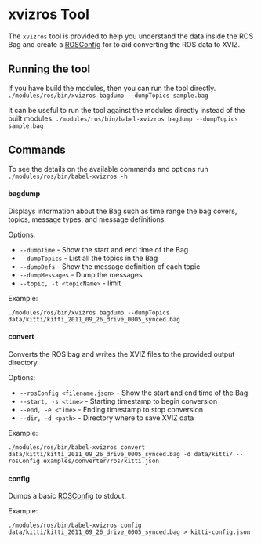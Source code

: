 # xvizros Tool

The `xvizros` tool is provided to help you understand the data inside the ROS Bag and create a
[ROSConfig](/docs/api-reference/ros/ros-config.md) for to aid converting the ROS data to XVIZ.

## Running the tool

If you have build the modules, then you can run the tool directly.
`./modules/ros/bin/xvizros bagdump --dumpTopics sample.bag`

It can be useful to run the tool against the modules directly instead of the built modules.
`./modules/ros/bin/babel-xvizros bagdump --dumpTopics sample.bag`

## Commands

To see the details on the available commands and options run `./modules/ros/bin/babel-xvizros -h`

#### bagdump

Displays information about the Bag such as time range the bag covers, topics, message types, and
message definitions.

Options:

- `--dumpTime` - Show the start and end time of the Bag
- `--dumpTopics` - List all the topics in the Bag
- `--dumpDefs` - Show the message definition of each topic
- `--dumpMessages` - Dump the messages
- `--topic, -t <topicName>` - limit

Example:

```
./modules/ros/bin/xvizros bagdump --dumpTopics data/kitti/kitti_2011_09_26_drive_0005_synced.bag
```

#### convert

Converts the ROS bag and writes the XVIZ files to the provided output directory.

Options:

- `--rosConfig <filename.json>` - Show the start and end time of the Bag
- `--start, -s <time>` - Starting timestamp to begin conversion
- `--end, -e <time>` - Ending timestamp to stop conversion
- `--dir, -d <path>` - Directory where to save XVIZ data

Example:

```
./modules/ros/bin/babel-xvizros convert data/kitti/kitti_2011_09_26_drive_0005_synced.bag -d data/kitti/ --rosConfig examples/converter/ros/kitti.json
```

#### config

Dumps a basic [ROSConfig](/docs/api-reference/ros/ros-config.md) to stdout.

Example:

```
./modules/ros/bin/babel-xvizros config data/kitti/kitti_2011_09_26_drive_0005_synced.bag > kitti-config.json
```
